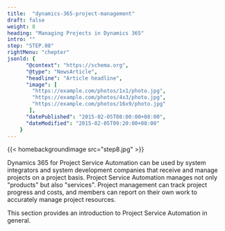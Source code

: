 ```yaml
---
title:  "dynamics-365-project-management"
draft: false
weight: 8
heading: "Managing Projects in Dynamics 365"
intro: ""
step: "STEP.08"
rightMenu: "chepter"
jsonld: {
      "@context": "https://schema.org",
      "@type": "NewsArticle",
      "headline": "Article headline",
      "image": [
        "https://example.com/photos/1x1/photo.jpg",
        "https://example.com/photos/4x3/photo.jpg",
        "https://example.com/photos/16x9/photo.jpg"
       ],
      "datePublished": "2015-02-05T08:00:00+08:00",
      "dateModified": "2015-02-05T09:20:00+08:00"
    }
---
```


{{< homebackgroundimage src="step8.jpg" >}}

Dynamics 365 for Project Service Automation can be used by system integrators and system development companies that receive and manage projects on a project basis. Project Service Automation manages not only "products" but also "services". Project management can track project progress and costs, and members can report on their own work to accurately manage project resources.

This section provides an introduction to Project Service Automation in general.